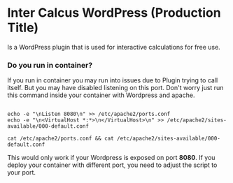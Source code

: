 # Inter Calcus WordPress (Production Title)

Is a WordPress plugin that is used for interactive calculations for free use.

### Do you run in container?

If you run in container you may run into issues due to Plugin trying to call itself. But you may have disabled listening
on this port.
Don't worry just run this command inside your container with Wordpress and apache.

```shell

echo -e "\nListen 8080\n" >> /etc/apache2/ports.conf
echo -e "\n<VirtualHost *:*>\n</VirtualHost>\n" >> /etc/apache2/sites-available/000-default.conf

cat /etc/apache2/ports.conf && cat /etc/apache2/sites-available/000-default.conf
```

This would only work if your Wordpress is exposed on port **8080**. If you deploy your container with different port,
you need to adjust the script to your port.  


